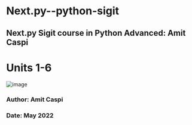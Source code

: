 # Next.py--python-sigit
## Next.py Sigit course in Python Advanced: Amit Caspi

# Units 1-6

![image]([[[https://user-images.githubusercontent.com/57112317/164996544-f8c56a2a-a895-4aba-a430-ed4b18c18f68.png](https://encrypted-tbn0.gstatic.com/images?q=tbn:ANd9GcQh6xdmb1ixDND9JwJOCMiujesxBumgk4N7zw&usqp=CAU)](https://encrypted-tbn0.gstatic.com/images?q=tbn:ANd9GcQh6xdmb1ixDND9JwJOCMiujesxBumgk4N7zw&usqp=CAU)](https://user-images.githubusercontent.com/57112317/164996544-f8c56a2a-a895-4aba-a430-ed4b18c18f68.png))

### Author: Amit Caspi
### Date: May 2022  
